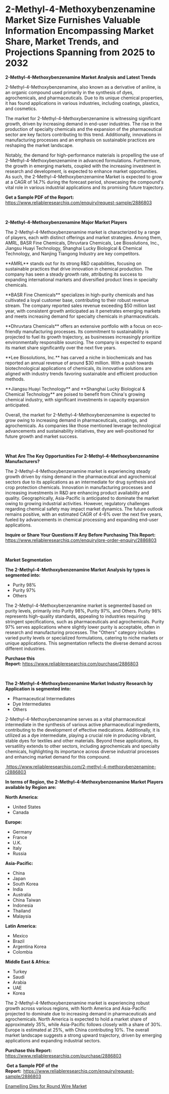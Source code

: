 <p><h1>2-Methyl-4-Methoxybenzenamine Market Size Furnishes Valuable Information Encompassing Market Share, Market Trends, and Projections Spanning from 2025 to 2032</h1></p><p><strong>2-Methyl-4-Methoxybenzenamine Market Analysis and Latest Trends</strong></p>
<p><p>2-Methyl-4-Methoxybenzenamine, also known as a derivative of aniline, is an organic compound used primarily in the synthesis of dyes, agrochemicals, and pharmaceuticals. Due to its unique chemical properties, it has found applications in various industries, including coatings, plastics, and cosmetics. </p><p>The market for 2-Methyl-4-Methoxybenzenamine is witnessing significant growth, driven by increasing demand in end-user industries. The rise in the production of specialty chemicals and the expansion of the pharmaceutical sector are key factors contributing to this trend. Additionally, innovations in manufacturing processes and an emphasis on sustainable practices are reshaping the market landscape. </p><p>Notably, the demand for high-performance materials is propelling the use of 2-Methyl-4-Methoxybenzenamine in advanced formulations. Furthermore, the growth in emerging markets, coupled with the increasing investment in research and development, is expected to enhance market opportunities. As such, the 2-Methyl-4-Methoxybenzenamine Market is expected to grow at a CAGR of 14.7% during the forecast period, showcasing the compound's vital role in various industrial applications and its promising future trajectory.</p></p>
<p><strong>Get a Sample PDF of the Report:&nbsp;</strong> <a href="https://www.reliableresearchiq.com/enquiry/request-sample/2886803?utm_campaign=3058&utm_medium=2&utm_source=Github&utm_content=ia&utm_term=13032025&utm_id=2-methyl-4-methoxybenzenamine">https://www.reliableresearchiq.com/enquiry/request-sample/2886803</a></p>
<p>&nbsp;</p>
<p><strong>2-Methyl-4-Methoxybenzenamine Major Market Players</strong></p>
<p><p>The 2-Methyl-4-Methoxybenzenamine market is characterized by a range of players, each with distinct offerings and market strategies. Among them, AMRL, BASR Fine Chemicals, Dhruvtara Chemicals, Lee Biosolutions, Inc., Jiangsu Huayi Technology, Shanghai Lucky Biological & Chemical Technology, and Nanjing Tiangong Industry are key competitors.</p><p>**AMRL** stands out for its strong R&D capabilities, focusing on sustainable practices that drive innovation in chemical production. The company has seen a steady growth rate, attributing its success to expanding international markets and diversified product lines in specialty chemicals.</p><p>**BASR Fine Chemicals** specializes in high-purity chemicals and has cultivated a loyal customer base, contributing to their robust revenue stream. The company reported sales revenue exceeding $50 million last year, with consistent growth anticipated as it penetrates emerging markets and meets increasing demand for specialty chemicals in pharmaceuticals.</p><p>**Dhruvtara Chemicals** offers an extensive portfolio with a focus on eco-friendly manufacturing processes. Its commitment to sustainability is projected to fuel its growth trajectory, as businesses increasingly prioritize environmentally responsible sourcing. The company is expected to expand its market share significantly over the next five years.</p><p>**Lee Biosolutions, Inc.** has carved a niche in biochemicals and has reported an annual revenue of around $30 million. With a push towards biotechnological applications of chemicals, its innovative solutions are aligned with industry trends favoring sustainable and efficient production methods.</p><p>**Jiangsu Huayi Technology** and **Shanghai Lucky Biological & Chemical Technology** are poised to benefit from China's growing chemical industry, with significant investments in capacity expansion anticipated.</p><p>Overall, the market for 2-Methyl-4-Methoxybenzenamine is expected to grow owing to increasing demand in pharmaceuticals, coatings, and agrochemicals. As companies like those mentioned leverage technological advancements and sustainability initiatives, they are well-positioned for future growth and market success.</p></p>
<p>&nbsp;</p>
<p><strong>What Are The Key Opportunities For 2-Methyl-4-Methoxybenzenamine Manufacturers?</strong></p>
<p><p>The 2-Methyl-4-Methoxybenzenamine market is experiencing steady growth driven by rising demand in the pharmaceutical and agrochemical sectors due to its applications as an intermediate for drug synthesis and crop protection chemicals. Innovation in manufacturing processes and increasing investments in R&D are enhancing product availability and quality. Geographically, Asia-Pacific is anticipated to dominate the market owing to growing industrial activities. However, regulatory challenges regarding chemical safety may impact market dynamics. The future outlook remains positive, with an estimated CAGR of 4-6% over the next five years, fueled by advancements in chemical processing and expanding end-user applications.</p></p>
<p><strong>Inquire or Share Your Questions If Any Before Purchasing This Report:</strong> <a href="https://www.reliableresearchiq.com/enquiry/pre-order-enquiry/2886803?utm_campaign=3058&utm_medium=2&utm_source=Github&utm_content=ia&utm_term=13032025&utm_id=2-methyl-4-methoxybenzenamine">https://www.reliableresearchiq.com/enquiry/pre-order-enquiry/2886803</a></p>
<p>&nbsp;</p>
<p><strong>Market Segmentation</strong></p>
<p><strong>The 2-Methyl-4-Methoxybenzenamine Market Analysis by types is segmented into:</strong></p>
<p><ul><li>Purity 98%</li><li>Purity 97%</li><li>Others</li></ul></p>
<p><p>The 2-Methyl-4-Methoxybenzenamine market is segmented based on purity levels, primarily into Purity 98%, Purity 97%, and Others. Purity 98% represents high-quality standards, appealing to industries requiring stringent specifications, such as pharmaceuticals and agrochemicals. Purity 97% serves applications where slightly lower purity is acceptable, often in research and manufacturing processes. The "Others" category includes varied purity levels or specialized formulations, catering to niche markets or unique applications. This segmentation reflects the diverse demand across different industries.</p></p>
<p><strong>Purchase this Report:&nbsp;</strong><a href="https://www.reliableresearchiq.com/purchase/2886803?utm_campaign=3058&utm_medium=2&utm_source=Github&utm_content=ia&utm_term=13032025&utm_id=2-methyl-4-methoxybenzenamine">https://www.reliableresearchiq.com/purchase/2886803</a></p>
<p>&nbsp;</p>
<p><strong>The 2-Methyl-4-Methoxybenzenamine Market Industry Research by Application is segmented into:</strong></p>
<p><ul><li>Pharmaceutical Intermediates</li><li>Dye Intermediates</li><li>Others</li></ul></p>
<p><p>2-Methyl-4-Methoxybenzenamine serves as a vital pharmaceutical intermediate in the synthesis of various active pharmaceutical ingredients, contributing to the development of effective medications. Additionally, it is utilized as a dye intermediate, playing a crucial role in producing vibrant, stable dyes for textiles and other materials. Beyond these applications, its versatility extends to other sectors, including agrochemicals and specialty chemicals, highlighting its importance across diverse industrial processes and enhancing market demand for this compound.</p></p>
<p><a href="https://www.reliableresearchiq.com/2-methyl-4-methoxybenzenamine-r2886803?utm_campaign=3058&utm_medium=2&utm_source=Github&utm_content=ia&utm_term=13032025&utm_id=2-methyl-4-methoxybenzenamine">&nbsp;https://www.reliableresearchiq.com/2-methyl-4-methoxybenzenamine-r2886803</a></p>
<p><strong>In terms of Region, the 2-Methyl-4-Methoxybenzenamine Market Players available by Region are:</strong></p>
<p>
    <p> <strong> North America: </strong>
        <ul>
            <li>United States</li>
            <li>Canada</li>
        </ul>
        </p> 
    <p> <strong> Europe: </strong>
        <ul>
            <li>Germany</li>
            <li>France</li>
            <li>U.K.</li>
            <li>Italy</li>
            <li>Russia</li>
        </ul>
        </p> 
    <p> <strong> Asia-Pacific: </strong>
        <ul>
            <li>China</li>
            <li>Japan</li>
            <li>South Korea</li>
            <li>India</li>
            <li>Australia</li>
            <li>China Taiwan</li>
            <li>Indonesia</li>
            <li>Thailand</li>
            <li>Malaysia</li>
        </ul>
        </p> 
    <p> <strong> Latin America: </strong>
        <ul>
            <li>Mexico</li>
            <li>Brazil</li>
            <li>Argentina Korea</li>
            <li>Colombia</li>
        </ul>
        </p> 
    <p> <strong> Middle East & Africa: </strong>
        <ul>
            <li>Turkey</li>
            <li>Saudi</li>
            <li>Arabia</li>
            <li>UAE</li>
            <li>Korea</li>
        </ul>
    </p>
    </p>
<p><p>The 2-Methyl-4-Methoxybenzenamine market is experiencing robust growth across various regions, with North America and Asia-Pacific projected to dominate due to increasing demand in pharmaceuticals and agrochemicals. North America is expected to hold a market share of approximately 35%, while Asia-Pacific follows closely with a share of 30%. Europe is estimated at 25%, with China contributing 10%. The overall market landscape suggests a strong upward trajectory, driven by emerging applications and expanding industrial sectors.</p></p>
<p><strong>Purchase this Report: </strong><a href="https://www.reliableresearchiq.com/purchase/2886803?utm_campaign=3058&utm_medium=2&utm_source=Github&utm_content=ia&utm_term=13032025&utm_id=2-methyl-4-methoxybenzenamine">https://www.reliableresearchiq.com/purchase/2886803</a></p>
<p>&nbsp;<strong>Get a Sample PDF of the Report:&nbsp;&nbsp;</strong><a href="https://www.reliableresearchiq.com/enquiry/request-sample/2886803?utm_campaign=3058&utm_medium=2&utm_source=Github&utm_content=ia&utm_term=13032025&utm_id=2-methyl-4-methoxybenzenamine">https://www.reliableresearchiq.com/enquiry/request-sample/2886803</a></p>
<p><strong></strong></p>
<p><p><a href="https://github.com/genayziben/Market-Research-Report-List-1/blob/main/enamelling-dies-for-round-wire-market.md?utm_campaign=3058&utm_medium=2&utm_source=Github&utm_content=ia&utm_term=13032025&utm_id=2-methyl-4-methoxybenzenamine">Enamelling Dies for Round Wire Market</a></p></p>